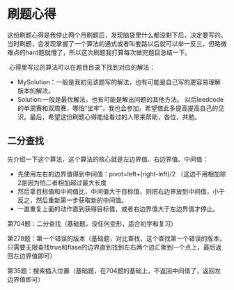 # 刷题心得

​	这份刷题心得是我停止两个月刷题后，发现脑袋里什么都没剩下后，决定要写的。当时刷题，会发现掌握了一个算法的通式或者叫套路以后就可以举一反三，但略微难点的hard题就懵了，所以这次刷题我打算每次做完题目总结一下。

​	心得里写过的算法可以在题目目录下找到对应的解法：

* MySolution：一般是我初见该题写的解法，也有可能是自己写的更容易理解版本的解法。
* Solution:一般是最优解法，也有可能是解出问题的其他方法。
以后leedcode的单周赛和双周赛，哪怕“坐牢”，我也会参加，希望借此多提高提高自己的见识。最后，希望这份刷题心得能给看过的人带来帮助，各位，共勉。

## 二分查找

先介绍一下这个算法，这个算法的核心就是左边界值、右边界值、中间值：

* 先使用左右的边界值得到中间值：pivot=left+(right-left)/2 （这边不用相加除2是因为怕二者相加超过最大长度
* 然后拿目标值和中间值比，中间值大于目标值，则把右边界放到中间值，小于反之，然后重新第一步获取新的中间值。
* 一直重复上面的动作直到获得目标值，或者右边界值大于左边界值才停止。

第704题：二分查找（基础题，没任何变形，适合初学和复习）

第278题：第一个错误的版本（基础题，对比查找，这个查找第一个错误的版本，只需要无限查找true和flase的边界直到找到左右两个边汇聚到一个点上，最后返回左边界值即可）

第35题：搜索插入位置（基础题，在704题的基础上，不返回中间值了，返回左边界值即可）

